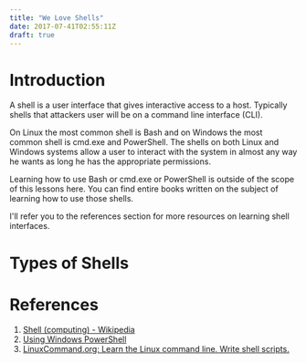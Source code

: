 ```yaml
---
title: "We Love Shells"
date: 2017-07-41T02:55:11Z
draft: true
---
```


# Introduction
A shell is a user interface that gives interactive access to a host. Typically shells that attackers user will be on a command line interface (CLI).

On Linux the most common shell is Bash and on Windows the most common shell is cmd.exe and PowerShell. The shells on both Linux and Windows systems allow a user to interact with the system in almost any way he wants as long he has the appropriate permissions.

Learning how to use Bash or cmd.exe or PowerShell is outside of the scope of this lessons here. You can find entire books written on the subject of learning how to use those shells.

I'll refer you to the references section for more resources on learning shell interfaces.

# Types of Shells

# References

1. [Shell (computing) - Wikipedia](https://en.wikipedia.org/wiki/Shell_(computing))
2. [Using Windows PowerShell](https://msdn.microsoft.com/powershell/scripting/getting-started/fundamental/using-windows-powershell)
3. [LinuxCommand.org: Learn the Linux command line. Write shell scripts.](http://linuxcommand.org/index.php)